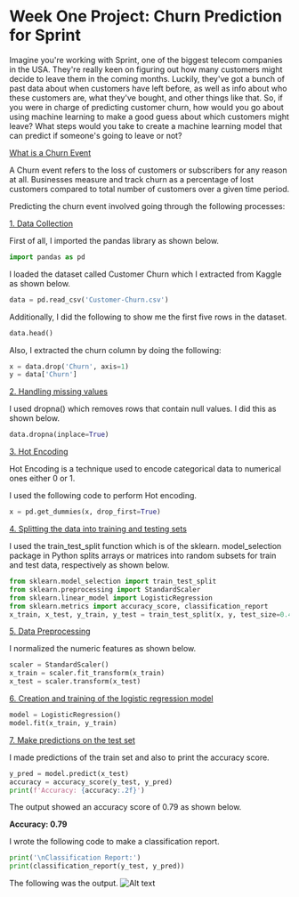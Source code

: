 # **Week One Project: Churn Prediction for Sprint**
 Imagine you're working with Sprint, one of the biggest telecom companies in the USA. They're really keen on figuring out how many customers might decide to leave them in the coming months. Luckily, they've got a bunch of past data about when customers have left before, as well as info about who these customers are, what they've bought, and other things like that. So, if you were in charge of predicting customer churn, how would you go about using machine learning to make a good guess about which customers might leave? What steps would you take to create a machine learning model that can predict if someone's going to leave or not?

 <u>What is a Churn Event</u>
 
  A Churn event refers to the loss of customers or subscribers for any reason at all. Businesses measure and track churn as a percentage of lost customers compared to total number of customers over a given time period.

 Predicting the churn event involved going through the following processes:

 <u>1. Data Collection</u>

First of all, I imported the pandas library as shown below.
```python
import pandas as pd
```

I loaded the dataset called Customer Churn which I extracted from Kaggle as shown below.
```python
data = pd.read_csv('Customer-Churn.csv')
```

Additionally, I did the following to show me the first five rows in the dataset.
```python
data.head()
```

Also, I extracted the churn column by doing the following:
```python
x = data.drop('Churn', axis=1)
y = data['Churn']
```

<u>2. Handling missing values</u>

I used dropna() which  removes rows that contain null values.
I did this as shown below.
```python
data.dropna(inplace=True)
```


<u>3. Hot Encoding</u>

Hot Encoding is a technique used to encode categorical data to numerical ones either 0 or 1.

I used the following code to perform Hot encoding.
```python
x = pd.get_dummies(x, drop_first=True)
```

<u>4. Splitting the data into training and testing sets</u>

I used the train_test_split function which is of the sklearn. model_selection package in Python splits arrays or matrices into random subsets for train and test data, respectively as shown below.
```python
from sklearn.model_selection import train_test_split
from sklearn.preprocessing import StandardScaler
from sklearn.linear_model import LogisticRegression
from sklearn.metrics import accuracy_score, classification_report
x_train, x_test, y_train, y_test = train_test_split(x, y, test_size=0.4, random_state=42)
```

<u>5. Data Preprocessing</u>

I normalized the numeric features as shown below.
```python
scaler = StandardScaler()
x_train = scaler.fit_transform(x_train)
x_test = scaler.transform(x_test)
```

<u>6. Creation and training of the logistic regression model</u>

```python
model = LogisticRegression()
model.fit(x_train, y_train)  
```

<u>7. Make predictions on the test set</u>

I made predictions of the train set and also to print the accuracy score. 
```python
y_pred = model.predict(x_test)
accuracy = accuracy_score(y_test, y_pred)
print(f'Accuracy: {accuracy:.2f}') 
```

The output showed an accuracy score of 0.79 as shown below.

**Accuracy: 0.79**

I wrote the following code to make a classification report.
```python
print('\nClassification Report:')
print(classification_report(y_test, y_pred)) 
```

The following was the output.
![Alt text](<Classification Report for first_Lux_project.png>)






